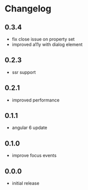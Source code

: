 # Changelog

## 0.3.4
- fix close issue on property set
- improved a11y with dialog element

## 0.2.3
- ssr support

## 0.2.1
- improved performance

## 0.1.1
- angular 6 update

## 0.1.0
- improve focus events

## 0.0.0
- initial release